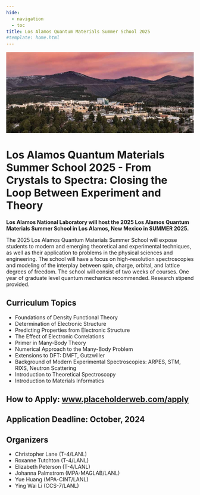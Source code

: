 ```yaml
---
hide:
  - navigation
  - toc
title: Los Alamos Quantum Materials Summer School 2025
#template: home.html
---
```


<img src="assets/images/background.jpg">

# Los Alamos Quantum Materials Summer School 2025 - From Crystals to Spectra: Closing the Loop Between Experiment and Theory

**Los Alamos National Laboratory will host the 2025 Los Alamos Quantum Materials Summer School in Los Alamos, New Mexico in SUMMER 2025.**

The 2025 Los Alamos Quantum Materials Summer School will expose students to modern and emerging theoretical and experimental techniques, as well as their application to problems in the physical sciences and engineering. The school will have a focus on high-resolution spectroscopies and modeling of the interplay between spin, charge, orbital, and lattice degrees of freedom. The school will consist of two weeks of courses. One year of graduate level quantum mechanics recommended. Research stipend provided.

## Curriculum Topics

* Foundations of Density Functional Theory
* Determination of Electronic Structure
* Predicting Properties from Electronic Structure
* The Effect of Electronic Correlations
* Primer in Many-Body Theory
* Numerical Approach to the Many-Body Problem
* Extensions to DFT: DMFT, Gutzwiller
* Background of Modern Experimental Spectroscopies: ARPES, STM, RIXS, Neutron Scattering
* Introduction to Theoretical Spectroscopy
* Introduction to Materials Informatics 

## How to Apply: www.placeholderweb.com/apply

## Application Deadline: October, 2024

## Organizers
* Christopher Lane (T-4/LANL)
* Roxanne Tutchton (T-4/LANL)
* Elizabeth Peterson (T-4/LANL)
* Johanna Palmstrom (MPA-MAGLAB/LANL)
* Yue Huang (MPA-CINT/LANL)
* Ying Wai Li (CCS-7/LANL)
